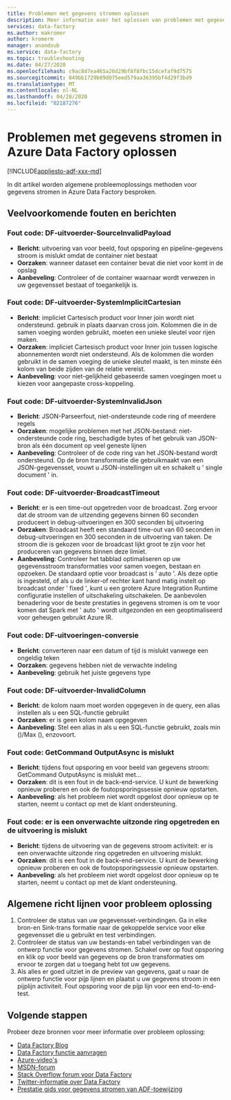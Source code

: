 ```yaml
---
title: Problemen met gegevens stromen oplossen
description: Meer informatie over het oplossen van problemen met gegevens stromen in Azure Data Factory.
services: data-factory
ms.author: makromer
author: kromerm
manager: anandsub
ms.service: data-factory
ms.topic: troubleshooting
ms.date: 04/27/2020
ms.openlocfilehash: c9ac8d7ea465a26d29bf8f8fbc15dcefaf9d7575
ms.sourcegitcommit: 849bb1729b89d075eed579aa36395bf4d29f3bd9
ms.translationtype: MT
ms.contentlocale: nl-NL
ms.lasthandoff: 04/28/2020
ms.locfileid: "82187276"
---
```

# <a name="troubleshoot-data-flows-in-azure-data-factory"></a>Problemen met gegevens stromen in Azure Data Factory oplossen

[!INCLUDE[appliesto-adf-xxx-md](includes/appliesto-adf-xxx-md.md)]

In dit artikel worden algemene probleemoplossings methoden voor gegevens stromen in Azure Data Factory besproken.

## <a name="common-errors-and-messages"></a>Veelvoorkomende fouten en berichten

### <a name="error-code-df-executor-sourceinvalidpayload"></a>Fout code: DF-uitvoerder-SourceInvalidPayload
- **Bericht**: uitvoering van voor beeld, fout opsporing en pipeline-gegevens stroom is mislukt omdat de container niet bestaat
- **Oorzaken**: wanneer dataset een container bevat die niet voor komt in de opslag
- **Aanbeveling**: Controleer of de container waarnaar wordt verwezen in uw gegevensset bestaat of toegankelijk is.

### <a name="error-code-df-executor-systemimplicitcartesian"></a>Fout code: DF-uitvoerder-SystemImplicitCartesian

- **Bericht**: impliciet Cartesisch product voor Inner join wordt niet ondersteund. gebruik in plaats daarvan cross join. Kolommen die in de samen voeging worden gebruikt, moeten een unieke sleutel voor rijen maken.
- **Oorzaken**: impliciet Cartesisch product voor Inner join tussen logische abonnementen wordt niet ondersteund. Als de kolommen die worden gebruikt in de samen voeging de unieke sleutel maakt, is ten minste één kolom van beide zijden van de relatie vereist.
- **Aanbeveling**: voor niet-gelijkheid gebaseerde samen voegingen moet u kiezen voor aangepaste cross-koppeling.

### <a name="error-code-df-executor-systeminvalidjson"></a>Fout code: DF-uitvoerder-SystemInvalidJson

- **Bericht**: JSON-Parseerfout, niet-ondersteunde code ring of meerdere regels
- **Oorzaken**: mogelijke problemen met het JSON-bestand: niet-ondersteunde code ring, beschadigde bytes of het gebruik van JSON-bron als één document op veel geneste lijnen
- **Aanbeveling**: Controleer of de code ring van het JSON-bestand wordt ondersteund. Op de bron transformatie die gebruikmaakt van een JSON-gegevensset, vouwt u JSON-instellingen uit en schakelt u ' single document ' in.
 
### <a name="error-code-df-executor-broadcasttimeout"></a>Fout code: DF-uitvoerder-BroadcastTimeout

- **Bericht**: er is een time-out opgetreden voor de broadcast. Zorg ervoor dat de stroom van de uitzending gegevens binnen 60 seconden produceert in debug-uitvoeringen en 300 seconden bij uitvoering
- **Oorzaken**: Broadcast heeft een standaard time-out van 60 seconden in debug-uitvoeringen en 300 seconden in de uitvoering van taken. De stroom die is gekozen voor de broadcast lijkt groot te zijn voor het produceren van gegevens binnen deze limiet.
- **Aanbeveling**: Controleer het tabblad optimaliseren op uw gegevensstroom transformaties voor samen voegen, bestaan en opzoeken. De standaard optie voor broadcast is ' auto '. Als deze optie is ingesteld, of als u de linker-of rechter kant hand matig instelt op broadcast onder ' fixed ', kunt u een grotere Azure Integration Runtime configuratie instellen of uitschakeling uitschakelen. De aanbevolen benadering voor de beste prestaties in gegevens stromen is om te voor komen dat Spark met ' auto ' wordt uitgezonden en een geoptimaliseerd voor geheugen gebruikt Azure IR.

### <a name="error-code-df-executor-conversion"></a>Fout code: DF-uitvoeringen-conversie

- **Bericht**: converteren naar een datum of tijd is mislukt vanwege een ongeldig teken
- **Oorzaken**: gegevens hebben niet de verwachte indeling
- **Aanbeveling**: gebruik het juiste gegevens type

### <a name="error-code-df-executor-invalidcolumn"></a>Fout code: DF-uitvoerder-InvalidColumn

- **Bericht**: de kolom naam moet worden opgegeven in de query, een alias instellen als u een SQL-functie gebruikt
- **Oorzaken**: er is geen kolom naam opgegeven
- **Aanbeveling**: Stel een alias in als u een SQL-functie gebruikt, zoals min ()/Max (), enzovoort.

### <a name="error-code-getcommand-outputasync-failed"></a>Fout code: GetCommand OutputAsync is mislukt

- **Bericht**: tijdens fout opsporing en voor beeld van gegevens stroom: GetCommand OutputAsync is mislukt met...
- **Oorzaken**: dit is een fout in de back-end-service. U kunt de bewerking opnieuw proberen en ook de foutopsporingssessie opnieuw opstarten.
- **Aanbeveling**: als het probleem niet wordt opgelost door opnieuw op te starten, neemt u contact op met de klant ondersteuning.

### <a name="error-code-hit-unexpected-exception-and-execution-failed"></a>Fout code: er is een onverwachte uitzonde ring opgetreden en de uitvoering is mislukt

- **Bericht**: tijdens de uitvoering van de gegevens stroom activiteit: er is een onverwachte uitzonde ring opgetreden en uitvoering mislukt.
- **Oorzaken**: dit is een fout in de back-end-service. U kunt de bewerking opnieuw proberen en ook de foutopsporingssessie opnieuw opstarten.
- **Aanbeveling**: als het probleem niet wordt opgelost door opnieuw op te starten, neemt u contact op met de klant ondersteuning.

## <a name="general-troubleshooting-guidance"></a>Algemene richt lijnen voor probleem oplossing

1. Controleer de status van uw gegevensset-verbindingen. Ga in elke bron-en Sink-trans formatie naar de gekoppelde service voor elke gegevensset die u gebruikt en test verbindingen.
1. Controleer de status van uw bestands-en tabel verbindingen van de ontwerp functie voor gegevens stromen. Schakel over op fout opsporing en klik op voor beeld van gegevens op de bron transformaties om ervoor te zorgen dat u toegang hebt tot uw gegevens.
1. Als alles er goed uitziet in de preview van gegevens, gaat u naar de ontwerp functie voor pijp lijnen en plaatst u uw gegevens stroom in een pijplijn activiteit. Fout opsporing voor de pijp lijn voor een end-to-end-test.

## <a name="next-steps"></a>Volgende stappen

Probeer deze bronnen voor meer informatie over probleem oplossing:
*  [Data Factory Blog](https://azure.microsoft.com/blog/tag/azure-data-factory/)
*  [Data Factory functie aanvragen](https://feedback.azure.com/forums/270578-data-factory)
*  [Azure-video's](https://azure.microsoft.com/resources/videos/index/?sort=newest&services=data-factory)
*  [MSDN-forum](https://social.msdn.microsoft.com/Forums/home?sort=relevancedesc&brandIgnore=True&searchTerm=data+factory)
*  [Stack Overflow forum voor Data Factory](https://stackoverflow.com/questions/tagged/azure-data-factory)
*  [Twitter-informatie over Data Factory](https://twitter.com/hashtag/DataFactory)
*  [Prestatie gids voor gegevens stromen van ADF-toewijzing](concepts-data-flow-performance.md)
